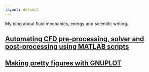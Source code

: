 ```yaml
---
layout: default
---
```


My blog about fluid mechanics, energy  and scientifc writing.

<h2>
    <a class="post-link" href="./posts/2020-04-20-cfdpostp.html" title="CFD Postprocessing">Automating CFD pre-processing, solver and post-processing using MATLAB scripts</a>
</h2>

<h2>
    <a class="post-link" href="./posts/2020-05-20-gnuplot.html" title="GNUPLOT">Making pretty figures with GNUPLOT</a>
</h2>

